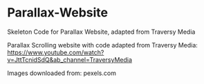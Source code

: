 # Parallax-Website
Skeleton Code for Parallax Website, adapted from Traversy Media

Parallax Scrolling website with code adapted from Traversy Media: https://www.youtube.com/watch?v=JttTcnidSdQ&ab_channel=TraversyMedia

Images downloaded from: pexels.com
